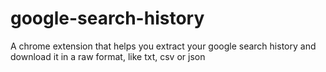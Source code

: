 # google-search-history
A chrome extension that helps you extract your google search history and download it in a raw format, like txt, csv or json
